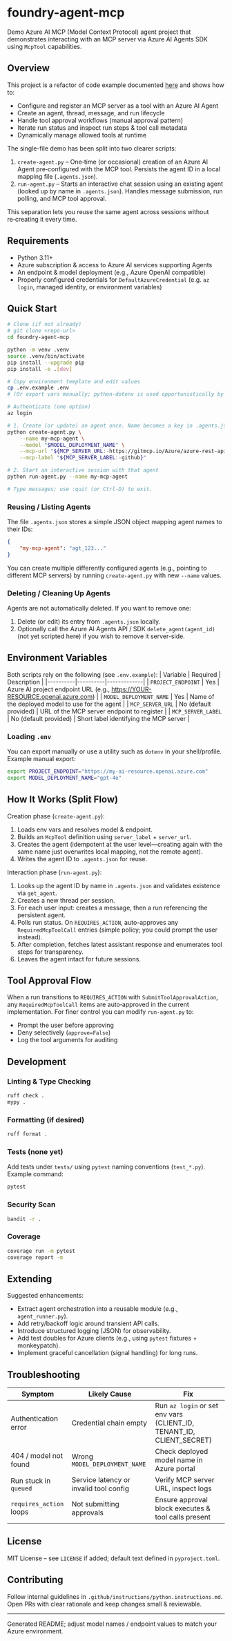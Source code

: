 # foundry-agent-mcp

Demo Azure AI MCP (Model Context Protocol) agent project that demonstrates interacting with an MCP server via Azure AI Agents SDK using `McpTool` capabilities.

## Overview
This project is a refactor of code example documented [here](https://learn.microsoft.com/en-us/azure/ai-foundry/agents/how-to/tools/model-context-protocol-samples?pivots=python) and shows how to:
- Configure and register an MCP server as a tool with an Azure AI Agent
- Create an agent, thread, message, and run lifecycle
- Handle tool approval workflows (manual approval pattern)
- Iterate run status and inspect run steps & tool call metadata
- Dynamically manage allowed tools at runtime

The single-file demo has been split into two clearer scripts:

1. `create-agent.py` – One‑time (or occasional) creation of an Azure AI Agent pre‑configured with the MCP tool. Persists the agent ID in a local mapping file (`.agents.json`).
2. `run-agent.py` – Starts an interactive chat session using an existing agent (looked up by name in `.agents.json`). Handles message submission, run polling, and MCP tool approval.

This separation lets you reuse the same agent across sessions without re‑creating it every time.

## Requirements
- Python 3.11+
- Azure subscription & access to Azure AI services supporting Agents
- An endpoint & model deployment (e.g., Azure OpenAI compatible) 
- Properly configured credentials for `DefaultAzureCredential` (e.g. `az login`, managed identity, or environment variables)

## Quick Start
```bash
# Clone (if not already)
# git clone <repo-url>
cd foundry-agent-mcp

python -m venv .venv
source .venv/bin/activate
pip install --upgrade pip
pip install -e .[dev]

# Copy environment template and edit values
cp .env.example .env
# (Or export vars manually; python-dotenv is used opportunistically by the scripts.)

# Authenticate (one option)
az login

# 1. Create (or update) an agent once. Name becomes a key in .agents.json
python create-agent.py \
	--name my-mcp-agent \
	--model "$MODEL_DEPLOYMENT_NAME" \
	--mcp-url "${MCP_SERVER_URL:-https://gitmcp.io/Azure/azure-rest-api-specs}" \
	--mcp-label "${MCP_SERVER_LABEL:-github}" 

# 2. Start an interactive session with that agent
python run-agent.py --name my-mcp-agent

# Type messages; use :quit (or Ctrl-D) to exit.
```

### Reusing / Listing Agents
The file `.agents.json` stores a simple JSON object mapping agent names to their IDs:
```json
{
	"my-mcp-agent": "agt_123..."
}
```
You can create multiple differently configured agents (e.g., pointing to different MCP servers) by running `create-agent.py` with new `--name` values.

### Deleting / Cleaning Up Agents
Agents are not automatically deleted. If you want to remove one:
1. Delete (or edit) its entry from `.agents.json` locally.
2. Optionally call the Azure AI Agents API / SDK `delete_agent(agent_id)` (not yet scripted here) if you wish to remove it server-side.

## Environment Variables
Both scripts rely on the following (see `.env.example`):
| Variable | Required | Description |
|----------|----------|-------------|
| `PROJECT_ENDPOINT` | Yes | Azure AI project endpoint URL (e.g., https://YOUR-RESOURCE.openai.azure.com) |
| `MODEL_DEPLOYMENT_NAME` | Yes | Name of the deployed model to use for the agent |
| `MCP_SERVER_URL` | No (default provided) | URL of the MCP server endpoint to register |
| `MCP_SERVER_LABEL` | No (default provided) | Short label identifying the MCP server |

### Loading `.env`
You can export manually or use a utility such as `dotenv` in your shell/profile. Example manual export:
```bash
export PROJECT_ENDPOINT="https://my-ai-resource.openai.azure.com"
export MODEL_DEPLOYMENT_NAME="gpt-4o"
```

## How It Works (Split Flow)
Creation phase (`create-agent.py`):
1. Loads env vars and resolves model & endpoint.
2. Builds an `McpTool` definition using `server_label` + `server_url`.
3. Creates the agent (idempotent at the user level—creating again with the same name just overwrites local mapping, not the remote agent).
4. Writes the agent ID to `.agents.json` for reuse.

Interaction phase (`run-agent.py`):
1. Looks up the agent ID by name in `.agents.json` and validates existence via `get_agent`.
2. Creates a new thread per session.
3. For each user input: creates a message, then a run referencing the persistent agent.
4. Polls run status. On `REQUIRES_ACTION`, auto-approves any `RequiredMcpToolCall` entries (simple policy; you could prompt the user instead).
5. After completion, fetches latest assistant response and enumerates tool steps for transparency.
6. Leaves the agent intact for future sessions.

## Tool Approval Flow
When a run transitions to `REQUIRES_ACTION` with `SubmitToolApprovalAction`, any `RequiredMcpToolCall` items are auto‑approved in the current implementation. For finer control you can modify `run-agent.py` to:
- Prompt the user before approving
- Deny selectively (`approve=False`)
- Log the tool arguments for auditing

## Development
### Linting & Type Checking
```bash
ruff check .
mypy .
```

### Formatting (if desired)
```bash
ruff format .
```

### Tests (none yet)
Add tests under `tests/` using `pytest` naming conventions (`test_*.py`). Example command:
```bash
pytest
```

### Security Scan
```bash
bandit -r .
```

### Coverage
```bash
coverage run -m pytest
coverage report -m
```

## Extending
Suggested enhancements:
- Extract agent orchestration into a reusable module (e.g., `agent_runner.py`).
- Add retry/backoff logic around transient API calls.
- Introduce structured logging (JSON) for observability.
- Add test doubles for Azure clients (e.g., using `pytest` fixtures + monkeypatch).
- Implement graceful cancellation (signal handling) for long runs.

## Troubleshooting
| Symptom | Likely Cause | Fix |
|---------|--------------|-----|
| Authentication error | Credential chain empty | Run `az login` or set env vars (CLIENT_ID, TENANT_ID, CLIENT_SECRET) |
| 404 / model not found | Wrong `MODEL_DEPLOYMENT_NAME` | Check deployed model name in Azure portal |
| Run stuck in `queued` | Service latency or invalid tool config | Verify MCP server URL, inspect logs |
| `requires_action` loops | Not submitting approvals | Ensure approval block executes & tool calls present |

## License
MIT License – see `LICENSE` if added; default text defined in `pyproject.toml`.

## Contributing
Follow internal guidelines in `.github/instructions/python.instructions.md`. Open PRs with clear rationale and keep changes small & reviewable.

---
Generated README; adjust model names / endpoint values to match your Azure environment.
